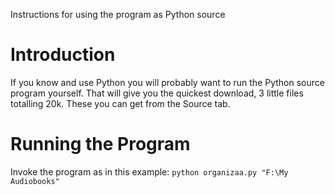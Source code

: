 Instructions for using the program as Python source

# Introduction #

If you know and use Python you will probably want to run the Python source program yourself. That will give you the quickest download, 3 little files totalling 20k. These you can get from the Source tab.

# Running the Program #

Invoke the program as in this example: `python organizaa.py "F:\My Audiobooks"`